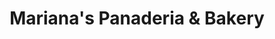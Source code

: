 ---
title: "Mariana's Panaderia & Bakery"
url: /everett/marianas-panaderia-and-bakery/
shop: pastry
---